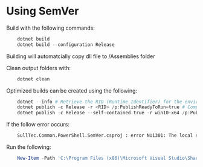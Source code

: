 # Using SemVer

Build with the following commands:

```ps1
    dotnet build
    dotnet build --configuration Release
```

Building will automatcially copy dll file to /Assemblies folder

Clean output folders with:

```ps1
    dotnet clean
```

Optimized builds can be created using the following:

```ps1
    dotnet --info # Retrieve the RID (Runtime Identifier) for the environement. Will be win10-x64 on a Windows 10 64bit environment.
    dotnet publich -c Release -r <RID> /p:PublishReadyToRun=true # Compile application to ReadyToRun format for the target platform
    dotnet publish -c Release --self-contained true -r win10-x64 /p:PublishReadyToRun=true # Add --self-contained true in order to use the .NET IL Link to remove unused code.
```

If the follow error occurs:

```txt
    SullTec.Common.PowerShell.SemVer.csproj : error NU1301: The local source 'C:\Program Files (x86)\Microsoft Visual Studio\Shared\NuGetPackages' doesn't exist.
```

Run the following:

```ps1
    New-Item -Path 'C:\Program Files (x86)\Microsoft Visual Studio\Shared\NuGetPackages' -Force -ErrorAction SilentlyContinue
```
